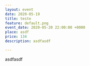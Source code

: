```yaml
---
layout: event
date: 2020-05-19
title: teste
feature: default.png
event_date: 2020-05-20 22:00:00 +0000
place: asdf
price: 134
description: asdfasdf

---
```

asdfasdf